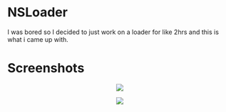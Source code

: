 # NSLoader
I was bored so I decided to just work on a loader for like 2hrs and this is what i came up with.
# Screenshots
<p align="center">
<img src="https://raw.githubusercontent.com/woah1337/NSLoader/master/screenshots/1.png">
  <p>
    <p align="center">
<img src="https://raw.githubusercontent.com/woah1337/NSLoader/master/screenshots/2.png">
<p>
  
